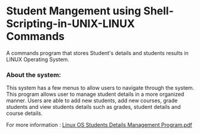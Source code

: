 # Student Mangement using Shell-Scripting-in-UNIX-LINUX Commands
A commands program that stores Student's details and students results in LINUX Operating System. 

### About the system:
This system has a few menus to allow users to navigate through the system. 
This program allows user to manage student details in a more organized manner. Users are able to add new students, add new courses, grade students and view students details such as grades, student details and course details.


For more information :
[Linux OS Students Details Management Program.pdf](https://github.com/hwaernie/Students-Grading-System-using-UNIX-LINUX-commands/files/7190401/Linux.OS.Students.Details.Management.Program.pdf)

